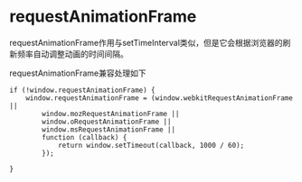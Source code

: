 # requestAnimationFrame
requestAnimationFrame作用与setTimeInterval类似，但是它会根据浏览器的刷新频率自动调整动画的时间间隔。

requestAnimationFrame兼容处理如下
```
if (!window.requestAnimationFrame) {
    window.requestAnimationFrame = (window.webkitRequestAnimationFrame ||
        window.mozRequestAnimationFrame ||
        window.oRequestAnimationFrame ||
        window.msRequestAnimationFrame ||
        function (callback) {
            return window.setTimeout(callback, 1000 / 60);
        });

}
```
